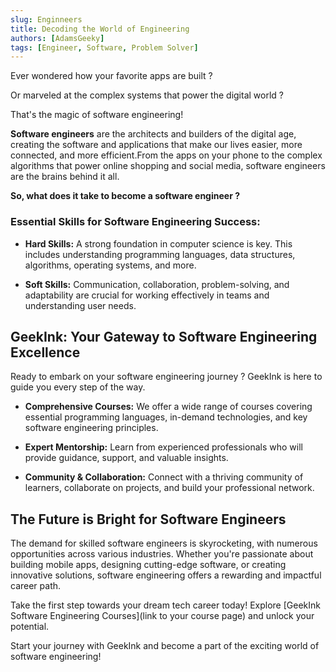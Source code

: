 ```yaml
---
slug: Enginneers
title: Decoding the World of Engineering
authors: [AdamsGeeky]
tags: [Engineer, Software, Problem Solver]
---
```


Ever wondered how your favorite apps are built ?  

Or marveled at the complex systems that power the digital world ?

That's the magic of software engineering!

**Software engineers** are the architects and builders of the digital age, creating the software and applications that make our lives easier, more connected, and more efficient.From the apps on your phone to the complex algorithms that power online shopping and social media, software engineers are the brains behind it all.

**So, what does it take to become a software engineer ?**

### Essential Skills for Software Engineering Success:

- **Hard Skills:** A strong foundation in computer science is key. This includes understanding programming languages, data structures, algorithms, operating systems, and more.

- **Soft Skills:** Communication, collaboration, problem-solving, and adaptability are crucial for working effectively in teams and understanding user needs.

## GeekInk: Your Gateway to Software Engineering Excellence

Ready to embark on your software engineering journey ? GeekInk is here to guide you every step of the way.

- **Comprehensive Courses:** We offer a wide range of courses covering essential programming languages, in-demand technologies, and key software engineering principles.

- **Expert Mentorship:** Learn from experienced professionals who will provide guidance, support, and valuable insights.

- **Community & Collaboration:** Connect with a thriving community of learners, collaborate on projects, and build your professional network.

## The Future is Bright for Software Engineers

The demand for skilled software engineers is skyrocketing, with numerous opportunities across various industries. Whether you're passionate about building mobile apps, designing cutting-edge software, or creating innovative solutions, software engineering offers a rewarding and impactful career path.

Take the first step towards your dream tech career today! Explore [GeekInk Software Engineering Courses](link to your course page) and unlock your potential.

Start your journey with GeekInk and become a part of the exciting world of software engineering!
